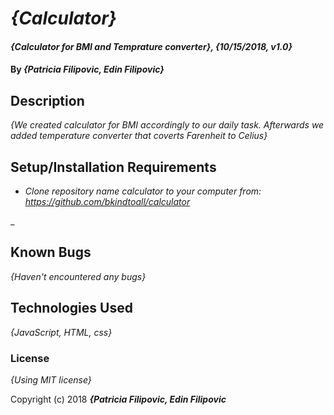 # _{Calculator}_

#### _{Calculator for BMI and Temprature converter}, {10/15/2018, v1.0}_

#### By _**{Patricia Filipovic, Edin Filipovic}**_

## Description

_{We created calculator for BMI accordingly to our daily task. Afterwards we added temperature converter that coverts
  Farenheit to Celius}_

## Setup/Installation Requirements

* _Clone repository name calculator to your computer from: https://github.com/bkindtoall/calculator_

_

## Known Bugs

_{Haven't encountered any bugs}_


## Technologies Used

_{JavaScript, HTML, css}_

### License

*{Using MIT license}*

Copyright (c) 2018 **_{Patricia Filipovic, Edin Filipovic_**
